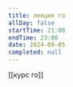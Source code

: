 ```yaml
---
title: лекция го
allDay: false
startTime: 21:00
endTime: 23:00
date: 2024-09-05
completed: null
---
```

[[курс го]]